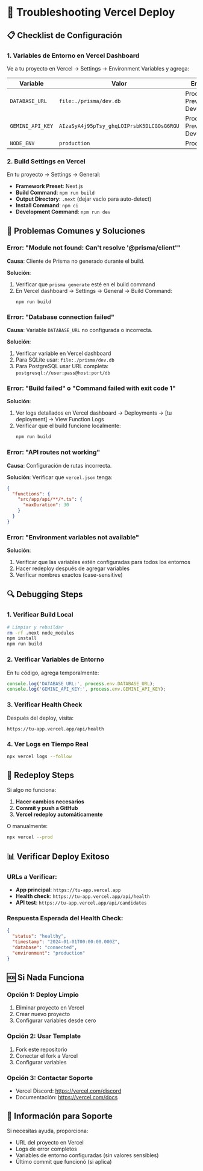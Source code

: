 # 🔧 Troubleshooting Vercel Deploy

## 📋 Checklist de Configuración

### 1. Variables de Entorno en Vercel Dashboard

Ve a tu proyecto en Vercel → Settings → Environment Variables y agrega:

| Variable | Valor | Entornos |
|----------|-------|----------|
| `DATABASE_URL` | `file:./prisma/dev.db` | Production, Preview, Development |
| `GEMINI_API_KEY` | `AIzaSyA4j95pTsy_ghqLOIPrsbK5DLCGOsG6RGU` | Production, Preview, Development |
| `NODE_ENV` | `production` | Production |

### 2. Build Settings en Vercel

En tu proyecto → Settings → General:

- **Framework Preset**: Next.js
- **Build Command**: `npm run build`
- **Output Directory**: `.next` (dejar vacío para auto-detect)
- **Install Command**: `npm ci`
- **Development Command**: `npm run dev`

## 🚨 Problemas Comunes y Soluciones

### Error: "Module not found: Can't resolve '@prisma/client'"

**Causa**: Cliente de Prisma no generado durante el build.

**Solución**:
1. Verificar que `prisma generate` esté en el build command
2. En Vercel dashboard → Settings → General → Build Command:
   ```
   npm run build
   ```

### Error: "Database connection failed"

**Causa**: Variable `DATABASE_URL` no configurada o incorrecta.

**Solución**:
1. Verificar variable en Vercel dashboard
2. Para SQLite usar: `file:./prisma/dev.db`
3. Para PostgreSQL usar URL completa: `postgresql://user:pass@host:port/db`

### Error: "Build failed" o "Command failed with exit code 1"

**Solución**:
1. Ver logs detallados en Vercel dashboard → Deployments → [tu deployment] → View Function Logs
2. Verificar que el build funcione localmente:
   ```bash
   npm run build
   ```

### Error: "API routes not working"

**Causa**: Configuración de rutas incorrecta.

**Solución**: Verificar que `vercel.json` tenga:
```json
{
  "functions": {
    "src/app/api/**/*.ts": {
      "maxDuration": 30
    }
  }
}
```

### Error: "Environment variables not available"

**Solución**:
1. Verificar que las variables estén configuradas para todos los entornos
2. Hacer redeploy después de agregar variables
3. Verificar nombres exactos (case-sensitive)

## 🔍 Debugging Steps

### 1. Verificar Build Local
```bash
# Limpiar y rebuildar
rm -rf .next node_modules
npm install
npm run build
```

### 2. Verificar Variables de Entorno
En tu código, agrega temporalmente:
```typescript
console.log('DATABASE_URL:', process.env.DATABASE_URL);
console.log('GEMINI_API_KEY:', process.env.GEMINI_API_KEY);
```

### 3. Verificar Health Check
Después del deploy, visita:
```
https://tu-app.vercel.app/api/health
```

### 4. Ver Logs en Tiempo Real
```bash
npx vercel logs --follow
```

## 🔄 Redeploy Steps

Si algo no funciona:

1. **Hacer cambios necesarios**
2. **Commit y push a GitHub**
3. **Vercel redeploy automáticamente**

O manualmente:
```bash
npx vercel --prod
```

## 📊 Verificar Deploy Exitoso

### URLs a Verificar:
- **App principal**: `https://tu-app.vercel.app`
- **Health check**: `https://tu-app.vercel.app/api/health`
- **API test**: `https://tu-app.vercel.app/api/candidates`

### Respuesta Esperada del Health Check:
```json
{
  "status": "healthy",
  "timestamp": "2024-01-01T00:00:00.000Z",
  "database": "connected",
  "environment": "production"
}
```

## 🆘 Si Nada Funciona

### Opción 1: Deploy Limpio
1. Eliminar proyecto en Vercel
2. Crear nuevo proyecto
3. Configurar variables desde cero

### Opción 2: Usar Template
1. Fork este repositorio
2. Conectar el fork a Vercel
3. Configurar variables

### Opción 3: Contactar Soporte
- Vercel Discord: https://vercel.com/discord
- Documentación: https://vercel.com/docs

## 📝 Información para Soporte

Si necesitas ayuda, proporciona:
- URL del proyecto en Vercel
- Logs de error completos
- Variables de entorno configuradas (sin valores sensibles)
- Último commit que funcionó (si aplica)
